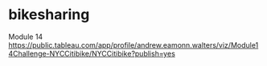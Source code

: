 # bikesharing
Module 14
https://public.tableau.com/app/profile/andrew.eamonn.walters/viz/Module14Challenge-NYCCitibike/NYCCitibike?publish=yes
